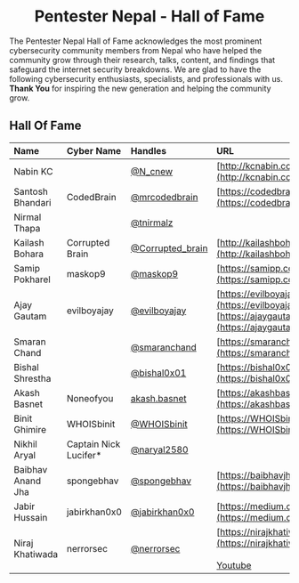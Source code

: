 # <div align="center"> Pentester Nepal - Hall of Fame</div>
The Pentester Nepal Hall of Fame acknowledges the most prominent cybersecurity community members from Nepal who have helped the community grow through their research, talks, content, and findings that safeguard the internet security breakdowns. We are glad to have the following cybersecurity enthusiasts, specialists, and professionals with us. **Thank You** for inspiring the new generation and helping the community grow.

## Hall Of Fame

<div align="center">
  
 Name |  Cyber Name | Handles | URL 
:------|:-------------|:---------|:-----
Nabin KC | | [@N_cnew](https://twitter.com/N_cnew) | [http://kcnabin.com.np](http://kcnabin.com.np)
Santosh Bhandari | CodedBrain | [@mrcodedbrain](https://twitter.com/mrcodedbrain) | [https://codedbrain.com](https://codedbrain.com)
Nirmal Thapa | | [@tnirmalz](https://twitter.com/tnirmalz) | 
Kailash Bohara | Corrupted Brain | [@Corrupted_brain](https://twitter.com/Corrupted_brain) | [http://kailashbohara.com.np](http://kailashbohara.com.np)
Samip Pokharel | maskop9 | [@maskop9](https://twitter.com/@maskop9) | [https://samipp.com.np](https://samipp.com.np)
Ajay Gautam | evilboyajay | [@evilboyajay](https://twitter.com/evilboyajay) | [https://evilboyajay.medium.com](https://evilboyajay.medium.com) <br/> [https://ajaygautam.info.np](https://ajaygautam.info.np)
Smaran Chand | | [@smaranchand](https://twitter.com/smaranchand) | [https://smaranchand.com.np](https://smaranchand.com.np)
Bishal Shrestha | | [@bishal0x01](https://twitter.com/bishal0x01) | [https://bishal0x01.medium.com](https://bishal0x01.medium.com)
Akash Basnet | Noneofyou | [akash.basnet](https://facebook.com/akash.basnet) | [https://akashbasnet.com.np](https://akashbasnet.com.np)
Binit Ghimire | WHOISbinit | [@WHOISbinit](https://twitter.com/WHOISbinit) | [https://WHOISbinit.me](https://WHOISbinit.me)
Nikhil Aryal | Captain Nick Lucifer* | [@naryal2580](https://twitter.com/naryal2580) | 
Baibhav Anand Jha | spongebhav | [@spongebhav](https://twitter.com/spongebhav) | [https://baibhavjha.com.np](https://baibhavjha.com.np)
Jabir Hussain | jabirkhan0x0 | [@jabirkhan0x0](https://twitter.com/jabirkhan0x0) | [https://medium.com/@jabirkhan1](https://medium.com/@jabirkhan1)
Niraj Khatiwada | nerrorsec | [@nerrorsec](https://twitter.com/nerrorsec) | [https://nirajkhatiwada.com.np](https://nirajkhatiwada.com.np) <br/><br/> [Youtube](https://www.youtube.com/channel/UC8Nj98GJ02R06rqiouNfEQg)
</div>
